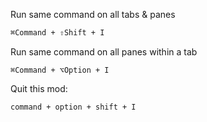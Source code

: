 Run same command on all tabs & panes 

```bash
⌘Command + ⇧Shift + I
```

Run same command on  all  panes within a tab

```
⌘Command + ⌥Option + I
```

Quit this mod:

```
command + option + shift + I
```

